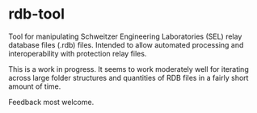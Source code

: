 # rdb-tool
Tool for manipulating Schweitzer Engineering Laboratories (SEL) relay database files (.rdb) files. Intended to allow automated processing and interoperability with protection relay files.

This is a work in progress. It seems to work moderately well for iterating across large folder structures and quantities of RDB files in a fairly short amount of time.

Feedback most welcome.
